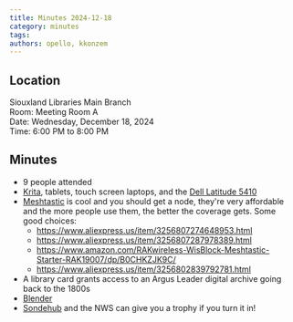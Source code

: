 ```yaml
---
title: Minutes 2024-12-18
category: minutes
tags:
authors: opello, kkonzem
---
```


## Location

Siouxland Libraries Main Branch  
Room: Meeting Room A  
Date: Wednesday, December 18, 2024  
Time: 6:00 PM to 8:00 PM

## Minutes

* 9 people attended
* [Krita](https://krita.org/), tablets, touch screen laptops, and the [Dell Latitude 5410](https://github.com/Microsoft/BashOnWindows/issues/216)
* [Meshtastic](https://meshtastic.org/) is cool and you should get a node, they're very affordable and the more people use them, the better the coverage gets. Some good choices:
    - <https://www.aliexpress.us/item/3256807274648953.html>
    - <https://www.aliexpress.us/item/3256807287978389.html>
    - <https://www.amazon.com/RAKwireless-WisBlock-Meshtastic-Starter-RAK19007/dp/B0CHKZJK9C/>
    - <https://www.aliexpress.us/item/3256802839792781.html>
* A library card grants access to an Argus Leader digital archive going back to the 1800s
* [Blender](https://www.blender.org/)
* [Sondehub](https://sondehub.org/) and the NWS can give you a trophy if you turn it in!
